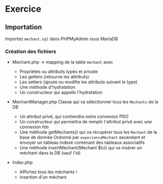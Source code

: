 # Exercice

## Importation

Importez `mechant.sql` dans PHPMyAdmin sous MariaDB

### Création des fichiers

- Mechant.php -> mapping de la table `mechant` avec 
    - Propriétés ou attributs typés et private
    - Les getters (retourne les attributs)
    - Les setters (ajoute ou modifie les attributs suivant le type)
    - Une méthode d'hydratation
    - Un constructeur qui appelle l'hydratation

- MechantManager.php
  Classe qui va sélectionner tous les `Mechants` de la DB
    - Un attribut privé, qui contiendra notre connexion PDO
    - Un constructeur qui permettra de remplir l'attribut privé avec une connexion `PDO`
    - Une méthode getMechants() qui va récupérer tous les `Mechant` de la base de donnée Ordonné par `experienceMechant` ascendant et envoyer un tableau indexé contenant des tableaux associatifs
    - Une méthode insertMechant(Mechant $lui) qui va insérer un méchant dans la DB (sauf l'id)

- Index.php
  - Affichez tous les méchants !
  - Insertion d'un méchant